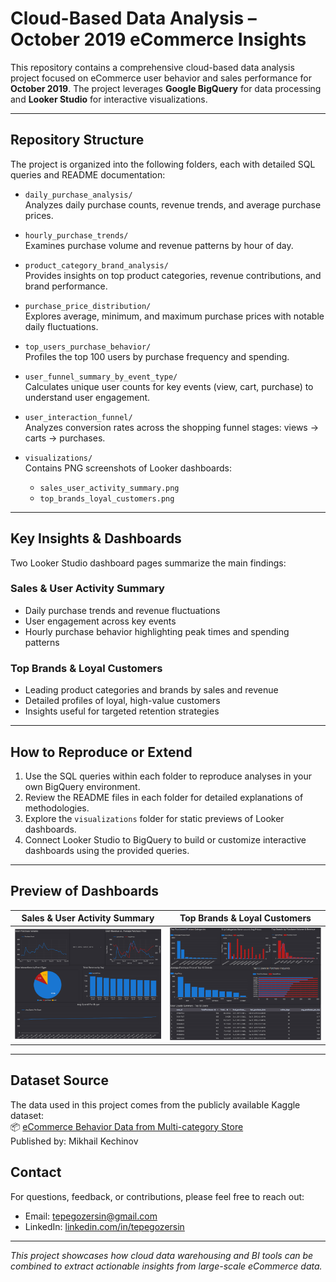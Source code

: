 # Cloud-Based Data Analysis – October 2019 eCommerce Insights

This repository contains a comprehensive cloud-based data analysis project focused on eCommerce user behavior and sales performance for **October 2019**. The project leverages **Google BigQuery** for data processing and **Looker Studio** for interactive visualizations.

---

## Repository Structure

The project is organized into the following folders, each with detailed SQL queries and README documentation:

- `daily_purchase_analysis/`  
  Analyzes daily purchase counts, revenue trends, and average purchase prices.

- `hourly_purchase_trends/`  
  Examines purchase volume and revenue patterns by hour of day.

- `product_category_brand_analysis/`  
  Provides insights on top product categories, revenue contributions, and brand performance.

- `purchase_price_distribution/`  
  Explores average, minimum, and maximum purchase prices with notable daily fluctuations.

- `top_users_purchase_behavior/`  
  Profiles the top 100 users by purchase frequency and spending.

- `user_funnel_summary_by_event_type/`  
  Calculates unique user counts for key events (view, cart, purchase) to understand user engagement.

- `user_interaction_funnel/`  
  Analyzes conversion rates across the shopping funnel stages: views → carts → purchases.

- `visualizations/`  
  Contains PNG screenshots of Looker dashboards:  
  - `sales_user_activity_summary.png`  
  - `top_brands_loyal_customers.png`

---

## Key Insights & Dashboards

Two Looker Studio dashboard pages summarize the main findings:

### Sales & User Activity Summary  
- Daily purchase trends and revenue fluctuations  
- User engagement across key events  
- Hourly purchase behavior highlighting peak times and spending patterns  

### Top Brands & Loyal Customers  
- Leading product categories and brands by sales and revenue  
- Detailed profiles of loyal, high-value customers  
- Insights useful for targeted retention strategies  

---

## How to Reproduce or Extend

1. Use the SQL queries within each folder to reproduce analyses in your own BigQuery environment.  
2. Review the README files in each folder for detailed explanations of methodologies.  
3. Explore the `visualizations` folder for static previews of Looker dashboards.  
4. Connect Looker Studio to BigQuery to build or customize interactive dashboards using the provided queries.

---

## Preview of Dashboards

| Sales & User Activity Summary                              | Top Brands & Loyal Customers                               |
|------------------------------------------------------------|------------------------------------------------------------|
| ![Sales & User Activity Summary](visualizations/Sales_User_Activity_Summary.png) | ![Top Brands & Loyal Customers](visualizations/Top_Brands_Loyal_Customers.png) |

---
## Dataset Source

The data used in this project comes from the publicly available Kaggle dataset:  
📦 [eCommerce Behavior Data from Multi-category Store](https://www.kaggle.com/datasets/mkechinov/ecommerce-behavior-data-from-multi-category-store)  
Published by: Mikhail Kechinov


## Contact

For questions, feedback, or contributions, please feel free to reach out:

- Email: tepegozersin@gmail.com  
- LinkedIn: [linkedin.com/in/tepegozersin](https://www.linkedin.com/in/ersin-tepeg%C3%B6z-8710ab366/)

---

*This project showcases how cloud data warehousing and BI tools can be combined to extract actionable insights from large-scale eCommerce data.*
